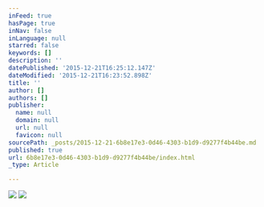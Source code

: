```yaml
---
inFeed: true
hasPage: true
inNav: false
inLanguage: null
starred: false
keywords: []
description: ''
datePublished: '2015-12-21T16:25:12.147Z'
dateModified: '2015-12-21T16:23:52.898Z'
title: ''
author: []
authors: []
publisher:
  name: null
  domain: null
  url: null
  favicon: null
sourcePath: _posts/2015-12-21-6b8e17e3-0d46-4303-b1d9-d9277f4b44be.md
published: true
url: 6b8e17e3-0d46-4303-b1d9-d9277f4b44be/index.html
_type: Article

---
```

![](https://the-grid-user-content.s3-us-west-2.amazonaws.com/5f50dc9f-86f9-458b-ba45-d792e3d8ebcf.jpg)
![](https://the-grid-user-content.s3-us-west-2.amazonaws.com/53d8fa4c-028a-4c68-b3ae-41b148489b70.jpg)